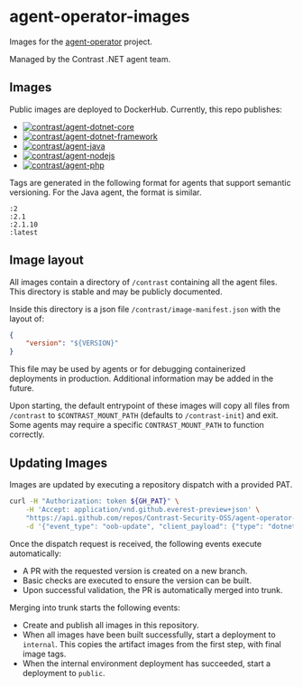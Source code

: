 # agent-operator-images

Images for the [agent-operator](https://github.com/Contrast-Security-OSS/agent-operator) project.

Managed by the Contrast .NET agent team.

## Images

Public images are deployed to DockerHub. Currently, this repo publishes:


- [![contrast/agent-dotnet-core](https://img.shields.io/docker/v/contrast/agent-dotnet-core?label=contrast%2Fagent-dotnet-core&logo=docker&logoColor=white&style=flat-square&cacheSeconds=10800)](https://hub.docker.com/r/contrast/agent-dotnet-core)
- [![contrast/agent-dotnet-framework](https://img.shields.io/docker/v/contrast/agent-dotnet-framework?label=contrast%2Fagent-dotnet-framework&logo=docker&logoColor=white&style=flat-square&cacheSeconds=10800)](https://hub.docker.com/r/contrast/agent-dotnet-framework)
- [![contrast/agent-java](https://img.shields.io/docker/v/contrast/agent-java?label=contrast%2Fagent-java&logo=docker&logoColor=white&style=flat-square&cacheSeconds=10800)](https://hub.docker.com/r/contrast/agent-java)
- [![contrast/agent-nodejs](https://img.shields.io/docker/v/contrast/agent-nodejs?label=contrast%2Fagent-nodejs&logo=docker&logoColor=white&style=flat-square&cacheSeconds=10800)](https://hub.docker.com/r/contrast/agent-nodejs)
- [![contrast/agent-php](https://img.shields.io/docker/v/contrast/agent-php?label=contrast%2Fagent-php&logo=docker&logoColor=white&style=flat-square&cacheSeconds=10800)](https://hub.docker.com/r/contrast/agent-php)


Tags are generated in the following format for agents that support semantic versioning. For the Java agent, the format is similar.

```
:2
:2.1
:2.1.10
:latest
```

## Image layout

All images contain a directory of `/contrast` containing all the agent files. This directory is stable and may be publicly documented.

Inside this directory is a json file `/contrast/image-manifest.json` with the layout of:

```json
{
    "version": "${VERSION}"
}
```

This file may be used by agents or for debugging containerized deployments in production. Additional information may be added in the future.

Upon starting, the default entrypoint of these images will copy all files from `/contrast` to `$CONTRAST_MOUNT_PATH` (defaults to `/contrast-init`) and exit. Some agents may require a specific `CONTRAST_MOUNT_PATH` to function correctly.

## Updating Images

Images are updated by executing a repository dispatch with a provided PAT.

```bash
curl -H "Authorization: token ${GH_PAT}" \
    -H 'Accept: application/vnd.github.everest-preview+json' \
    "https://api.github.com/repos/Contrast-Security-OSS/agent-operator-images/dispatches" \
    -d '{"event_type": "oob-update", "client_payload": {"type": "dotnet-core", "version": "2.1.12"}}'
```

Once the dispatch request is received, the following events execute automatically:

- A PR with the requested version is created on a new branch.
- Basic checks are executed to ensure the version can be built.
- Upon successful validation, the PR is automatically merged into trunk.

Merging into trunk starts the following events:

- Create and publish all images in this repository.
- When all images have been built successfully, start a deployment to `internal`. This copies the artifact images from the first step, with final image tags.
- When the internal environment deployment has succeeded, start a deployment to `public`.
